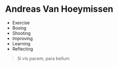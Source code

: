 # Andreas Van Hoeymissen

- Exercise
- Boxing
- Shooting
- Improving
- Learning
- Reflecting

> Si vis pacem, para bellum
